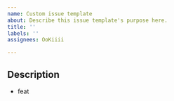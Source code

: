 ```yaml
---
name: Custom issue template
about: Describe this issue template's purpose here.
title: ''
labels: ''
assignees: OoKiiii

---
```


## Description

- feat
>
